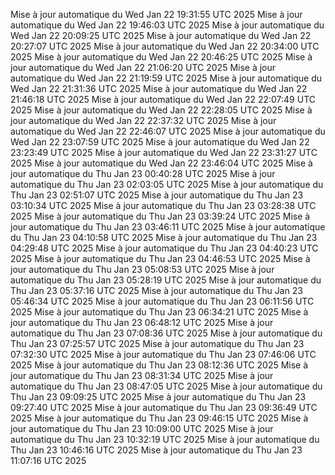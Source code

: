Mise à jour automatique du Wed Jan 22 19:31:55 UTC 2025
Mise à jour automatique du Wed Jan 22 19:46:03 UTC 2025
Mise à jour automatique du Wed Jan 22 20:09:25 UTC 2025
Mise à jour automatique du Wed Jan 22 20:27:07 UTC 2025
Mise à jour automatique du Wed Jan 22 20:34:00 UTC 2025
Mise à jour automatique du Wed Jan 22 20:46:25 UTC 2025
Mise à jour automatique du Wed Jan 22 21:06:20 UTC 2025
Mise à jour automatique du Wed Jan 22 21:19:59 UTC 2025
Mise à jour automatique du Wed Jan 22 21:31:36 UTC 2025
Mise à jour automatique du Wed Jan 22 21:46:18 UTC 2025
Mise à jour automatique du Wed Jan 22 22:07:49 UTC 2025
Mise à jour automatique du Wed Jan 22 22:28:05 UTC 2025
Mise à jour automatique du Wed Jan 22 22:37:32 UTC 2025
Mise à jour automatique du Wed Jan 22 22:46:07 UTC 2025
Mise à jour automatique du Wed Jan 22 23:07:59 UTC 2025
Mise à jour automatique du Wed Jan 22 23:23:49 UTC 2025
Mise à jour automatique du Wed Jan 22 23:31:27 UTC 2025
Mise à jour automatique du Wed Jan 22 23:46:04 UTC 2025
Mise à jour automatique du Thu Jan 23 00:40:28 UTC 2025
Mise à jour automatique du Thu Jan 23 02:03:05 UTC 2025
Mise à jour automatique du Thu Jan 23 02:51:07 UTC 2025
Mise à jour automatique du Thu Jan 23 03:10:34 UTC 2025
Mise à jour automatique du Thu Jan 23 03:28:38 UTC 2025
Mise à jour automatique du Thu Jan 23 03:39:24 UTC 2025
Mise à jour automatique du Thu Jan 23 03:46:11 UTC 2025
Mise à jour automatique du Thu Jan 23 04:10:58 UTC 2025
Mise à jour automatique du Thu Jan 23 04:29:48 UTC 2025
Mise à jour automatique du Thu Jan 23 04:40:23 UTC 2025
Mise à jour automatique du Thu Jan 23 04:46:53 UTC 2025
Mise à jour automatique du Thu Jan 23 05:08:53 UTC 2025
Mise à jour automatique du Thu Jan 23 05:28:19 UTC 2025
Mise à jour automatique du Thu Jan 23 05:37:16 UTC 2025
Mise à jour automatique du Thu Jan 23 05:46:34 UTC 2025
Mise à jour automatique du Thu Jan 23 06:11:56 UTC 2025
Mise à jour automatique du Thu Jan 23 06:34:21 UTC 2025
Mise à jour automatique du Thu Jan 23 06:48:12 UTC 2025
Mise à jour automatique du Thu Jan 23 07:08:36 UTC 2025
Mise à jour automatique du Thu Jan 23 07:25:57 UTC 2025
Mise à jour automatique du Thu Jan 23 07:32:30 UTC 2025
Mise à jour automatique du Thu Jan 23 07:46:06 UTC 2025
Mise à jour automatique du Thu Jan 23 08:12:36 UTC 2025
Mise à jour automatique du Thu Jan 23 08:31:34 UTC 2025
Mise à jour automatique du Thu Jan 23 08:47:05 UTC 2025
Mise à jour automatique du Thu Jan 23 09:09:25 UTC 2025
Mise à jour automatique du Thu Jan 23 09:27:40 UTC 2025
Mise à jour automatique du Thu Jan 23 09:36:49 UTC 2025
Mise à jour automatique du Thu Jan 23 09:46:15 UTC 2025
Mise à jour automatique du Thu Jan 23 10:09:00 UTC 2025
Mise à jour automatique du Thu Jan 23 10:32:19 UTC 2025
Mise à jour automatique du Thu Jan 23 10:46:16 UTC 2025
Mise à jour automatique du Thu Jan 23 11:07:16 UTC 2025
